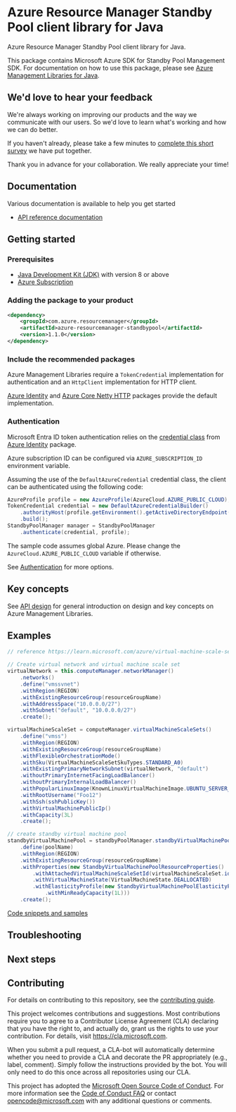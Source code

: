 # Azure Resource Manager Standby Pool client library for Java

Azure Resource Manager Standby Pool client library for Java.

This package contains Microsoft Azure SDK for Standby Pool Management SDK. For documentation on how to use this package, please see [Azure Management Libraries for Java](https://aka.ms/azsdk/java/mgmt).

## We'd love to hear your feedback

We're always working on improving our products and the way we communicate with our users. So we'd love to learn what's working and how we can do better.

If you haven't already, please take a few minutes to [complete this short survey][survey] we have put together.

Thank you in advance for your collaboration. We really appreciate your time!

## Documentation

Various documentation is available to help you get started

- [API reference documentation][docs]

## Getting started

### Prerequisites

- [Java Development Kit (JDK)][jdk] with version 8 or above
- [Azure Subscription][azure_subscription]

### Adding the package to your product

[//]: # ({x-version-update-start;com.azure.resourcemanager:azure-resourcemanager-standbypool;current})
```xml
<dependency>
    <groupId>com.azure.resourcemanager</groupId>
    <artifactId>azure-resourcemanager-standbypool</artifactId>
    <version>1.1.0</version>
</dependency>
```
[//]: # ({x-version-update-end})

### Include the recommended packages

Azure Management Libraries require a `TokenCredential` implementation for authentication and an `HttpClient` implementation for HTTP client.

[Azure Identity][azure_identity] and [Azure Core Netty HTTP][azure_core_http_netty] packages provide the default implementation.

### Authentication

Microsoft Entra ID token authentication relies on the [credential class][azure_identity_credentials] from [Azure Identity][azure_identity] package.

Azure subscription ID can be configured via `AZURE_SUBSCRIPTION_ID` environment variable.

Assuming the use of the `DefaultAzureCredential` credential class, the client can be authenticated using the following code:

```java
AzureProfile profile = new AzureProfile(AzureCloud.AZURE_PUBLIC_CLOUD);
TokenCredential credential = new DefaultAzureCredentialBuilder()
    .authorityHost(profile.getEnvironment().getActiveDirectoryEndpoint())
    .build();
StandbyPoolManager manager = StandbyPoolManager
    .authenticate(credential, profile);
```

The sample code assumes global Azure. Please change the `AzureCloud.AZURE_PUBLIC_CLOUD` variable if otherwise.

See [Authentication][authenticate] for more options.

## Key concepts

See [API design][design] for general introduction on design and key concepts on Azure Management Libraries.

## Examples

```java
// reference https://learn.microsoft.com/azure/virtual-machine-scale-sets/standby-pools-create

// Create virtual network and virtual machine scale set
virtualNetwork = this.computeManager.networkManager()
    .networks()
    .define("vmssvnet")
    .withRegion(REGION)
    .withExistingResourceGroup(resourceGroupName)
    .withAddressSpace("10.0.0.0/27")
    .withSubnet("default", "10.0.0.0/27")
    .create();

virtualMachineScaleSet = computeManager.virtualMachineScaleSets()
    .define("vmss")
    .withRegion(REGION)
    .withExistingResourceGroup(resourceGroupName)
    .withFlexibleOrchestrationMode()
    .withSku(VirtualMachineScaleSetSkuTypes.STANDARD_A0)
    .withExistingPrimaryNetworkSubnet(virtualNetwork, "default")
    .withoutPrimaryInternetFacingLoadBalancer()
    .withoutPrimaryInternalLoadBalancer()
    .withPopularLinuxImage(KnownLinuxVirtualMachineImage.UBUNTU_SERVER_18_04_LTS)
    .withRootUsername("Foo12")
    .withSsh(sshPublicKey())
    .withVirtualMachinePublicIp()
    .withCapacity(3L)
    .create();

// create standby virtual machine pool
standbyVirtualMachinePool = standbyPoolManager.standbyVirtualMachinePools()
    .define(poolName)
    .withRegion(REGION)
    .withExistingResourceGroup(resourceGroupName)
    .withProperties(new StandbyVirtualMachinePoolResourceProperties()
        .withAttachedVirtualMachineScaleSetId(virtualMachineScaleSet.id())
        .withVirtualMachineState(VirtualMachineState.DEALLOCATED)
        .withElasticityProfile(new StandbyVirtualMachinePoolElasticityProfile().withMaxReadyCapacity(3L)
            .withMinReadyCapacity(1L)))
    .create();
```
[Code snippets and samples](https://github.com/Azure/azure-sdk-for-java/blob/main/sdk/standbypool/azure-resourcemanager-standbypool/SAMPLE.md)


## Troubleshooting

## Next steps

## Contributing

For details on contributing to this repository, see the [contributing guide][cg].

This project welcomes contributions and suggestions. Most contributions require you to agree to a Contributor License Agreement (CLA) declaring that you have the right to, and actually do, grant us the rights to use your contribution. For details, visit <https://cla.microsoft.com>.

When you submit a pull request, a CLA-bot will automatically determine whether you need to provide a CLA and decorate the PR appropriately (e.g., label, comment). Simply follow the instructions provided by the bot. You will only need to do this once across all repositories using our CLA.

This project has adopted the [Microsoft Open Source Code of Conduct][coc]. For more information see the [Code of Conduct FAQ][coc_faq] or contact <opencode@microsoft.com> with any additional questions or comments.

<!-- LINKS -->
[survey]: https://microsoft.qualtrics.com/jfe/form/SV_ehN0lIk2FKEBkwd?Q_CHL=DOCS
[docs]: https://azure.github.io/azure-sdk-for-java/
[jdk]: https://learn.microsoft.com/azure/developer/java/fundamentals/
[azure_subscription]: https://azure.microsoft.com/free/
[azure_identity]: https://github.com/Azure/azure-sdk-for-java/blob/main/sdk/identity/azure-identity
[azure_identity_credentials]: https://github.com/Azure/azure-sdk-for-java/tree/main/sdk/identity/azure-identity#credentials
[azure_core_http_netty]: https://github.com/Azure/azure-sdk-for-java/blob/main/sdk/core/azure-core-http-netty
[authenticate]: https://github.com/Azure/azure-sdk-for-java/blob/main/sdk/resourcemanager/docs/AUTH.md
[design]: https://github.com/Azure/azure-sdk-for-java/blob/main/sdk/resourcemanager/docs/DESIGN.md
[cg]: https://github.com/Azure/azure-sdk-for-java/blob/main/CONTRIBUTING.md
[coc]: https://opensource.microsoft.com/codeofconduct/
[coc_faq]: https://opensource.microsoft.com/codeofconduct/faq/
